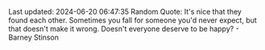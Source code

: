 Last updated: 2024-06-20 06:47:35
Random Quote: It's nice that they found each other. Sometimes you fall for someone you'd never expect, but that doesn't make it wrong. Doesn't everyone deserve to be happy? - Barney Stinson